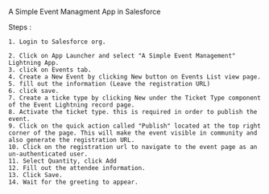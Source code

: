A Simple Event Managment App in Salesforce

Steps :

    1. Login to Salesforce org.
	
    2. Click on App Launcher and select "A Simple Event Management" Lightning App.
    3. click on Events tab.
    4. Create a New Event by clicking New button on Events List view page.
    5. fill out the information (Leave the registration URL)
    6. click save.
    7. Create a ticke type by clicking New under the Ticket Type component of the Event Lightning record page.
    8. Activate the ticket type. this is required in order to publish the event. 
    9. Click on the quick action called "Publish" located at the top right corner of the page. This will make the event visible in community and also generate the registration URL. 
    10. Click on the registration url to navigate to the event page as an un-authenticated user. 
    11. Select Quantity, click Add
    12. Fill out the attendee information.
    13. Click Save. 
    14. Wait for the greeting to appear. 
